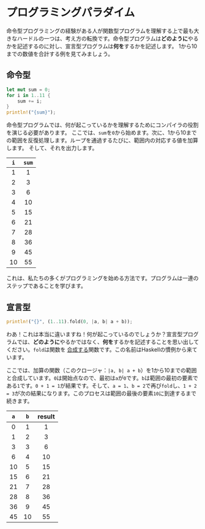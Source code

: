 # プログラミングパラダイム

命令型プログラミングの経験がある人が関数型プログラムを理解する上で最も大きなハードルの一つは、考え方の転換です。命令型プログラムは**どのように**やるかを記述するのに対し、宣言型プログラムは**何を**するかを記述します。
1から10までの数値を合計する例を見てみましょう。

## 命令型

```rust
let mut sum = 0;
for i in 1..11 {
    sum += i;
}
println!("{sum}");
```

命令型プログラムでは、何が起こっているかを理解するためにコンパイラの役割を演じる必要があります。
ここでは、`sum`を`0`から始めます。次に、1から10までの範囲を反復処理します。ループを通過するたびに、範囲内の対応する値を加算します。
そして、それを出力します。

| `i` | `sum` |
| :-: | :---: |
|  1  |   1   |
|  2  |   3   |
|  3  |   6   |
|  4  |  10   |
|  5  |  15   |
|  6  |  21   |
|  7  |  28   |
|  8  |  36   |
|  9  |  45   |
| 10  |  55   |

これは、私たちの多くがプログラミングを始める方法です。プログラムは一連のステップであることを学びます。

## 宣言型

```rust
println!("{}", (1..11).fold(0, |a, b| a + b));
```

わあ！これは本当に違いますね！何が起こっているのでしょうか？宣言型プログラムでは、**どのように**やるかではなく、**何を**するかを記述することを思い出してください。`fold`は関数を
[合成する](https://en.wikipedia.org/wiki/Function_composition)関数です。この名前はHaskellの慣例から来ています。

ここでは、加算の関数（このクロージャ：`|a, b| a + b`）を1から10までの範囲と合成しています。`0`は開始点なので、最初は`a`が`0`です。`b`は範囲の最初の要素である`1`です。`0 + 1 = 1`が結果です。そして、`a = 1`、`b = 2`で再び`fold`し、`1 + 2 = 3`が次の結果になります。このプロセスは範囲の最後の要素`10`に到達するまで続きます。

| `a` | `b` | result |
| :-: | :-: | :----: |
|  0  |  1  |   1    |
|  1  |  2  |   3    |
|  3  |  3  |   6    |
|  6  |  4  |   10   |
| 10  |  5  |   15   |
| 15  |  6  |   21   |
| 21  |  7  |   28   |
| 28  |  8  |   36   |
| 36  |  9  |   45   |
| 45  | 10  |   55   |
